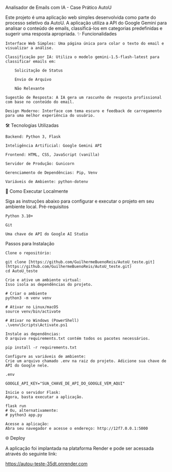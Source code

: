 Analisador de Emails com IA - Case Prático AutoU

Este projeto é uma aplicação web simples desenvolvida como parte do processo seletivo da AutoU. A aplicação utiliza a API do Google Gemini para analisar o conteúdo de emails, classificá-los em categorias predefinidas e sugerir uma resposta apropriada.
✨ Funcionalidades

    Interface Web Simples: Uma página única para colar o texto do email e visualizar a análise.

    Classificação por IA: Utiliza o modelo gemini-1.5-flash-latest para classificar emails em:

        Solicitação de Status

        Envio de Arquivo

        Não Relevante

    Sugestão de Resposta: A IA gera um rascunho de resposta profissional com base no conteúdo do email.

    Design Moderno: Interface com tema escuro e feedback de carregamento para uma melhor experiência do usuário.

🛠️ Tecnologias Utilizadas

    Backend: Python 3, Flask

    Inteligência Artificial: Google Gemini API

    Frontend: HTML, CSS, JavaScript (vanilla)

    Servidor de Produção: Gunicorn

    Gerenciamento de Dependências: Pip, Venv

    Variáveis de Ambiente: python-dotenv

🚀 Como Executar Localmente

Siga as instruções abaixo para configurar e executar o projeto em seu ambiente local.
Pré-requisitos

    Python 3.10+

    Git

    Uma chave de API do Google AI Studio

Passos para Instalação

    Clone o repositório:

    git clone [https://github.com/GuilhermeBuenoReis/AutoU_teste.git](https://github.com/GuilhermeBuenoReis/AutoU_teste.git)
    cd AutoU_teste

    Crie e ative um ambiente virtual:
    Isso isola as dependências do projeto.

    # Criar o ambiente
    python3 -m venv venv

    # Ativar no Linux/macOS
    source venv/bin/activate

    # Ativar no Windows (PowerShell)
    .\venv\Scripts\Activate.ps1

    Instale as dependências:
    O arquivo requirements.txt contém todos os pacotes necessários.

    pip install -r requirements.txt

    Configure as variáveis de ambiente:
    Crie um arquivo chamado .env na raiz do projeto. Adicione sua chave de API do Google nele.

    .env

    GOOGLE_API_KEY="SUA_CHAVE_DE_API_DO_GOOGLE_VEM_AQUI"

    Inicie o servidor Flask:
    Agora, basta executar a aplicação.

    flask run
    # Ou, alternativamente:
    # python3 app.py

    Acesse a aplicação:
    Abra seu navegador e acesse o endereço: http://12f7.0.0.1:5000

🌐 Deploy

A aplicação foi implantada na plataforma Render e pode ser acessada através do seguinte link:

https://autou-teste-35dt.onrender.com
